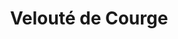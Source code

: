 ---
layout: recette
categories: [recettes]
hidden: true
lang: fr
sitemap: true
title: Velouté de Courge
type: sel
recettes:
  Classique:
    ingredients: 
      - nom: courge
      - nom: oignon
      - nom: ail
      - nom: crème fraîche
      - nom: muscade
      - nom: paprika doux
    etapes:
      - label: Préparation 1/2
        details:
          - Peler la courge
          - Couper la courge en gros dés
          - Faire cuire la courge dans de l'eau bouillante
          - Égoutter quand la courge est cuite
      - label: Préparation 2/2
        details:   
          - Faire revenir l’oignon
          - Ajouter l’ail et les épices
          - Cuire à feu doux pendant quelques minutes
          - Réserver
      - label: Assemblage
        details:
          - Tout verser dans un saladier
          - Mixer 
          - Ajouter la crème fraîche
          - Saler et poivrer
---